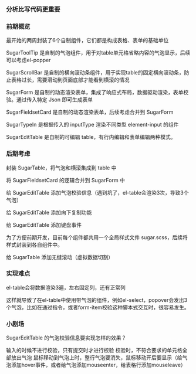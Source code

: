 ### 分析比写代码更重要


### 前期概览

最开始的两周封装了6个自制组件，它们都是构成表格、表单的基础单位

SugarToolTip 是自制的气泡组件，用于对table单元格省略内容的气泡显示，后续可以考虑el-popper

SugarScrollBar 是自制的横向滚动条组件，用于实现table的固定横向滚动条，防止表格过长，需要滑动到页面底部才能看到横滚的情况

SugarForm 是自制的动态渲染表单，集成了响应式布局，数据驱动渲染，表单校验。通过传入特定 Json 即可生成表单

SugarFieldsetCard 是自制的动态渲染表单，后续考虑合并到 SugarForm

SugarTypeIn 是根据传入的 inputType 渲染不同类型 element-input 的组件

SugarEditTable 是自制的可编辑 table，有行内编辑和表单编辑两种模式。

### 后期考虑

封装 SugarTable，将气泡和横滚集成到 table 中

将 SugarFieldsetCard 的逻辑合并到 SugarForm 中

给 SugarEditTable 添加气泡校验信息（遇到坑了，el-table会渲染3次，导致3个气泡）

给 SugarEditTable 添加向下复制功能

给 SugarEditTable 添加键盘事件

为了方便前期开发，目前每个组件都共用一个全局样式文件 sugar.scss，后续将样式封装到各自组件中。

给 SugarTable 添加无缝滚动（虚拟数据切割）

### 实现难点

el-table会将数据渲染3遍，左右固定列，还有正常列

这样就导致了在el-table中使用带气泡的组件，例如el-select，popover会发出3个气泡，比如在通过指令，或者form-item校验这种脚本式交互时，很容易发生。





### 小剧场

SugarEditTable 的气泡校验信息要实现怎样的效果？

输入的时候不进行校验，只有提交时才进行校验
校验时，不符合要求的单元格全部放出气泡
鼠标移动到气泡上时，整行气泡要消失，鼠标移动开后要显示（给气泡添加hover事件，或者给气泡添加mouseenter，给表格行添加mouseleave）
